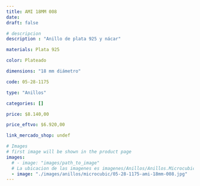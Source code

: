 ```yaml
---
title: AMI 18MM 008
date: 
draft: false

# descripcion
description : "Anillo de plata 925 y nácar"

materials: Plata 925

color: Plateado

dimensions: "18 mm diámetro"

code: 05-28-1175

type: "Anillos"

categories: []

price: $8.140,00

price_eftvo: $6.920,00

link_mercado_shop: undef

# Images
# first image will be shown in the product page
images:
  # - image: "images/path_to_image"
  # La ubicacion de las imagenes es imagenes/Anillos/Anillos.Microcubic/05-28-1175-ami-18mm-008
  - image: "./images/anillos/microcubic/05-28-1175-ami-18mm-008.jpg"
---
```

